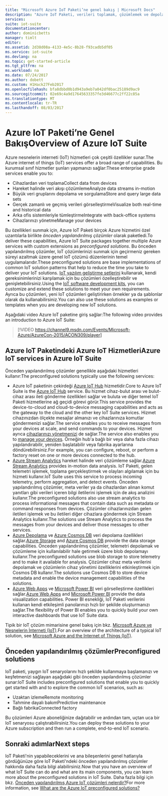 ```yaml
---
title: "Microsoft Azure IoT Paketi’ne genel bakış | Microsoft Docs"
description: "Azure IoT Paketi, verileri toplamak, çözümlemek ve depolamak, görselleştirmeler sağlamak ve diğer sistemlerle tümleştirmek için önceden yapılandırılmış nesnelerin internetini nasıl sağladığına genel bakış."
services: 
suite: iot-suite
documentationcenter: 
author: dominicbetts
manager: timlt
editor: 
ms.assetid: 2d38d08a-4133-4e5c-8b28-f93cadb5df05
ms.service: iot-suite
ms.devlang: na
ms.topic: get-started-article
ms.tgt_pltfrm: na
ms.workload: na
ms.date: 07/24/2017
ms.author: dobett
ms.custom: H1Hack27Feb2017
ms.openlocfilehash: bfa8dbbd0b1d943a9eb7a042df0bac25189d9ac9
ms.sourcegitcommit: 02e69c4a9d17645633357fe3d46677c2ff22c85a
ms.translationtype: MT
ms.contentlocale: tr-TR
ms.lasthandoff: 08/03/2017
---
```

# <a name="overview-of-azure-iot-suite"></a><span data-ttu-id="bb636-103">Azure IoT Paketi’ne Genel Bakış</span><span class="sxs-lookup"><span data-stu-id="bb636-103">Overview of Azure IoT Suite</span></span>

<span data-ttu-id="bb636-104">Azure nesnelerin interneti (IoT) hizmetleri çok çeşitli özellikler sunar.</span><span class="sxs-lookup"><span data-stu-id="bb636-104">The Azure internet of things (IoT) services offer a broad range of capabilities.</span></span> <span data-ttu-id="bb636-105">Bu kurumsal sınıf hizmetler şunları yapmanızı sağlar:</span><span class="sxs-lookup"><span data-stu-id="bb636-105">These enterprise grade services enable you to:</span></span>

* <span data-ttu-id="bb636-106">Cihazlardan veri toplama</span><span class="sxs-lookup"><span data-stu-id="bb636-106">Collect data from devices</span></span>
* <span data-ttu-id="bb636-107">Hareket halinde veri akışı çözümleme</span><span class="sxs-lookup"><span data-stu-id="bb636-107">Analyze data streams in-motion</span></span>
* <span data-ttu-id="bb636-108">Büyük veri gruplarını depolama ve sorgulama</span><span class="sxs-lookup"><span data-stu-id="bb636-108">Store and query large data sets</span></span>
* <span data-ttu-id="bb636-109">Gerçek zamanlı ve geçmiş verileri görselleştirme</span><span class="sxs-lookup"><span data-stu-id="bb636-109">Visualize both real-time and historical data</span></span>
* <span data-ttu-id="bb636-110">Arka ofis sistemleriyle tümleştirme</span><span class="sxs-lookup"><span data-stu-id="bb636-110">Integrate with back-office systems</span></span>
* <span data-ttu-id="bb636-111">Cihazlarınızı yönetme</span><span class="sxs-lookup"><span data-stu-id="bb636-111">Manage your devices</span></span>

<span data-ttu-id="bb636-112">Bu özellikleri sunmak için, Azure IoT Paketi birçok Azure hizmetini özel uzantılarla birlikte *önceden yapılandırılmış çözümler* olarak paketledi.</span><span class="sxs-lookup"><span data-stu-id="bb636-112">To deliver these capabilities, Azure IoT Suite packages together multiple Azure services with custom extensions as *preconfigured solutions*.</span></span> <span data-ttu-id="bb636-113">Bu önceden yapılandırılmış çözümler, IoT çözümlerinizi sunmak için geçirmeniz gereken süreyi azaltmak üzere genel IoT çözümü düzenlerinin temel uygulamalarıdır.</span><span class="sxs-lookup"><span data-stu-id="bb636-113">These preconfigured solutions are base implementations of common IoT solution patterns that help to reduce the time you take to deliver your IoT solutions.</span></span> <span data-ttu-id="bb636-114">[IoT yazılım geliştirme setlerini][lnk-sdks] kullanarak, kendi gereksinimlerinizi karşılamak için bu çözümleri özelleştirebilir ve genişletebilirsiniz.</span><span class="sxs-lookup"><span data-stu-id="bb636-114">Using the [IoT software development kits][lnk-sdks], you can customize and extend these solutions to meet your own requirements.</span></span> <span data-ttu-id="bb636-115">Ayrıca bu çözümleri, yeni IoT çözümleri geliştirirken örnekler ya da şablonlar olarak da kullanabilirsiniz.</span><span class="sxs-lookup"><span data-stu-id="bb636-115">You can also use these solutions as examples or templates when you are developing new IoT solutions.</span></span>

<span data-ttu-id="bb636-116">Aşağıdaki video Azure IoT paketine giriş sağlar:</span><span class="sxs-lookup"><span data-stu-id="bb636-116">The following video provides an introduction to Azure IoT Suite:</span></span>

> [!VIDEO https://channel9.msdn.com/Events/Microsoft-Azure/AzureCon-2015/ACON309/player]
> 
> 

## <a name="azure-iot-services-in-azure-iot-suite"></a><span data-ttu-id="bb636-117">Azure IoT Paketindeki Azure IoT Hizmetleri</span><span class="sxs-lookup"><span data-stu-id="bb636-117">Azure IoT services in Azure IoT Suite</span></span>
<span data-ttu-id="bb636-118">Önceden yapılandırılmış çözümler genellikle aşağıdaki hizmetleri kullanır:</span><span class="sxs-lookup"><span data-stu-id="bb636-118">The preconfigured solutions typically use the following services:</span></span>

* <span data-ttu-id="bb636-119">Azure IoT paketinin çekirdeği [Azure IoT Hub][lnk-iot-hub] hizmetidir.</span><span class="sxs-lookup"><span data-stu-id="bb636-119">Core to Azure IoT Suite is the [Azure IoT Hub][lnk-iot-hub] service.</span></span> <span data-ttu-id="bb636-120">Bu hizmet cihaz-bulut arası ve bulut-cihaz arası ileti gönderme özellikleri sağlar ve buluta ve diğer temel IoT Paketi hizmetlerine ağ geçidi görevi görür.</span><span class="sxs-lookup"><span data-stu-id="bb636-120">This service provides the device-to-cloud and cloud-to-device messaging capabilities and acts as the gateway to the cloud and the other key IoT Suite services.</span></span> <span data-ttu-id="bb636-121">Hizmet cihazınızdan ölçekte mesajlar almanızı ve cihazlarınıza komutlar göndermenizi sağlar.</span><span class="sxs-lookup"><span data-stu-id="bb636-121">The service enables you to receive messages from your devices at scale, and send commands to your devices.</span></span> <span data-ttu-id="bb636-122">Hizmet ayrıca [cihazlarınızı yönetmenizi][lnk-device-management] de sağlar.</span><span class="sxs-lookup"><span data-stu-id="bb636-122">The service also enables you to [manage your devices][lnk-device-management].</span></span> <span data-ttu-id="bb636-123">Örneğin hub'a bağlı bir veya daha fazla cihazı yapılandırabilir, yeniden başlatabilir veya fabrika ayarlarına döndürebilirsiniz.</span><span class="sxs-lookup"><span data-stu-id="bb636-123">For example, you can configure, reboot, or perform a factory reset on one or more devices connected to the hub.</span></span>
* <span data-ttu-id="bb636-124">[Azure Stream Analytics][lnk-asa] hareket halinde veri çözümleme sağlar.</span><span class="sxs-lookup"><span data-stu-id="bb636-124">[Azure Stream Analytics][lnk-asa] provides in-motion data analysis.</span></span> <span data-ttu-id="bb636-125">IoT Paketi, gelen telemetri işlemek, toplama gerçekleştirmek ve olayları algılamak için bu hizmeti kullanır.</span><span class="sxs-lookup"><span data-stu-id="bb636-125">IoT Suite uses this service to process incoming telemetry, perform aggregation, and detect events.</span></span> <span data-ttu-id="bb636-126">Önceden yapılandırılmış çözümler, meta veriler ya da cihazlardan alınan komut yanıtları gibi verileri içeren bilgi iletilerini işlemek için de akış analizini kullanır.</span><span class="sxs-lookup"><span data-stu-id="bb636-126">The preconfigured solutions also use stream analytics to process informational messages that contain data such as metadata or command responses from devices.</span></span> <span data-ttu-id="bb636-127">Çözümler cihazlarınızdan gelen iletileri işlemek ve bu iletileri diğer cihazlara göndermek için Stream Analytics kullanır.</span><span class="sxs-lookup"><span data-stu-id="bb636-127">The solutions use Stream Analytics to process the messages from your devices and deliver those messages to other services.</span></span>
* <span data-ttu-id="bb636-128">[Azure Depolama][lnk-azure-storage] ve [Azure Cosmos DB][lnk-document-db] veri depolama özellikleri sağlar.</span><span class="sxs-lookup"><span data-stu-id="bb636-128">[Azure Storage][lnk-azure-storage] and [Azure Cosmos DB][lnk-document-db] provide the data storage capabilities.</span></span> <span data-ttu-id="bb636-129">Önceden yapılandırılmış çözümler, telemetri depolamak ve çözümleme için kullanılabilir hale getirmek üzere blob depolamayı kullanır.</span><span class="sxs-lookup"><span data-stu-id="bb636-129">The preconfigured solutions use blob storage to store telemetry and to make it available for analysis.</span></span> <span data-ttu-id="bb636-130">Çözümler cihaz meta verilerini depolamak ve çözümlerin cihaz yönetimi özelliklerini etkinleştirmek için Cosmos DB kullanır.</span><span class="sxs-lookup"><span data-stu-id="bb636-130">The solutions use Cosmos DB to store device metadata and enable the device management capabilities of the solutions.</span></span>
* <span data-ttu-id="bb636-131">[Azure Web Apps][lnk-web-apps] ve [Microsoft Power BI][lnk-power-bi] veri görselleştirme özellikleri sağlar.</span><span class="sxs-lookup"><span data-stu-id="bb636-131">[Azure Web Apps][lnk-web-apps] and [Microsoft Power BI][lnk-power-bi] provide the data visualization capabilities.</span></span> <span data-ttu-id="bb636-132">Power BI esnekliği, IoT Paketi verilerini kullanan kendi etkileşimli panolarınızı hızlı bir şekilde oluşturmanızı sağlar.</span><span class="sxs-lookup"><span data-stu-id="bb636-132">The flexibility of Power BI enables you to quickly build your own interactive dashboards that use IoT Suite data.</span></span>

<span data-ttu-id="bb636-133">Tipik bir IoT çözüm mimarisine genel bakış için bkz. [Microsoft Azure ve Nesnelerin İnterneti (IoT)][iot-suite-what-is-azure-iot].</span><span class="sxs-lookup"><span data-stu-id="bb636-133">For an overview of the architecture of a typical IoT solution, see [Microsoft Azure and the Internet of Things (IoT)][iot-suite-what-is-azure-iot].</span></span>

## <a name="preconfigured-solutions"></a><span data-ttu-id="bb636-134">Önceden yapılandırılmış çözümler</span><span class="sxs-lookup"><span data-stu-id="bb636-134">Preconfigured solutions</span></span>

<span data-ttu-id="bb636-135">IoT paketi, yaygın IoT senaryolarını hızlı şekilde kullanmaya başlamanızı ve keşfetmenizi sağlayan aşağıdaki gibi önceden yapılandırılmış çözümler sunar:</span><span class="sxs-lookup"><span data-stu-id="bb636-135">IoT Suite includes preconfigured solutions that enable you to quickly get started with and to explore the common IoT scenarios, such as:</span></span>

* <span data-ttu-id="bb636-136">Uzaktan izleme</span><span class="sxs-lookup"><span data-stu-id="bb636-136">Remote monitoring</span></span>
* <span data-ttu-id="bb636-137">Tahmine dayalı bakım</span><span class="sxs-lookup"><span data-stu-id="bb636-137">Predictive maintenance</span></span>
* <span data-ttu-id="bb636-138">Bağlı fabrika</span><span class="sxs-lookup"><span data-stu-id="bb636-138">Connected factory</span></span>

<span data-ttu-id="bb636-139">Bu çözümleri Azure aboneliğinize dağıtabilir ve ardından tam, uçtan uca bir IoT senaryosu çalıştırabilirsiniz.</span><span class="sxs-lookup"><span data-stu-id="bb636-139">You can deploy these solutions to your Azure subscription and then run a complete, end-to-end IoT scenario.</span></span>

## <a name="next-steps"></a><span data-ttu-id="bb636-140">Sonraki adımlar</span><span class="sxs-lookup"><span data-stu-id="bb636-140">Next steps</span></span>

<span data-ttu-id="bb636-141">IoT Paketi'nin yapabileceklerini ve ana bileşenlerini genel hatlarıyla gördüğünüze göre IoT Paketi'ndeki önceden yapılandırılmış çözümler hakkında daha fazla bilgi alabilirsiniz.</span><span class="sxs-lookup"><span data-stu-id="bb636-141">Now that you have an overview of what IoT Suite can do and what are its main components, you can learn more about the preconfigured solutions in IoT Suite.</span></span> <span data-ttu-id="bb636-142">Daha fazla bilgi için bkz. [Önceden yapılandırılmış Azure IoT çözümleri nelerdir?][lnk-what-are-preconfig]</span><span class="sxs-lookup"><span data-stu-id="bb636-142">For more information, see [What are the Azure IoT preconfigured solutions?][lnk-what-are-preconfig]</span></span>

[lnk-sdks]: https://azure.microsoft.com/documentation/articles/iot-hub-sdks-summary/
[lnk-iot-hub]: https://azure.microsoft.com/documentation/services/iot-hub/
[lnk-asa]: https://azure.microsoft.com/documentation/services/stream-analytics/
[lnk-azure-storage]: https://azure.microsoft.com/documentation/services/storage/
[lnk-document-db]: https://azure.microsoft.com/documentation/services/documentdb/
[lnk-power-bi]: https://powerbi.microsoft.com/
[lnk-web-apps]: https://azure.microsoft.com/documentation/services/app-service/web/
[iot-suite-what-is-azure-iot]: iot-suite-what-is-azure-iot.md
[lnk-what-are-preconfig]: iot-suite-what-are-preconfigured-solutions.md
[lnk-device-management]: ../iot-hub/iot-hub-device-management-overview.md
